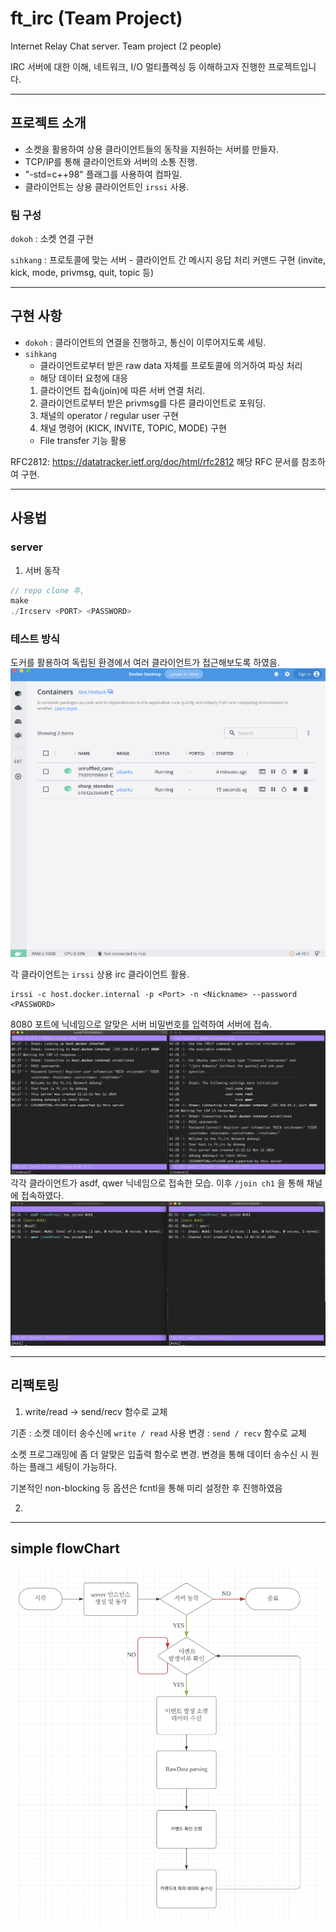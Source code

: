 # ft_irc (Team Project)
Internet Relay Chat server.
Team project (2 people)

IRC 서버에 대한 이해, 네트워크, I/O 멀티플렉싱 등 이해하고자 진행한 프로젝트입니다.

---

## 프로젝트 소개
- 소켓을 활용하여 상용 클라이언트들의 동작을 지원하는 서버를 만들자.
- TCP/IP를 통해 클라이언트와 서버의 소통 진행.
- "-std=c++98" 플래그를 사용하여 컴파일.
- 클라이언트는 상용 클라이언트인 `irssi` 사용.

### 팀 구성
`dokoh` : 소켓 연결 구현

`sihkang` : 프로토콜에 맞는 서버 - 클라이언트 간 메시지 응답 처리
			커맨드 구현 (invite, kick, mode, privmsg, quit, topic 등)

---
## 구현 사항
- `dokoh` : 클라이언트의 연결을 진행하고, 통신이 이루어지도록 세팅.
- `sihkang` 
  - 클라이언트로부터 받은 raw data 자체를 프로토콜에 의거하여 파싱 처리
  - 해당 데이터 요청에 대응
  1. 클라이언트 접속(join)에 따른 서버 연결 처리.
  2. 클라이언트로부터 받은 privmsg를 다른 클라이언트로 포워딩.
  3. 채널의 operator / regular user 구현
  4. 채널 명령어 (KICK, INVITE, TOPIC, MODE) 구현
  - File transfer 기능 활용

RFC2812: https://datatracker.ietf.org/doc/html/rfc2812
해당 RFC 문서를 참조하여 구현.

---
## 사용법
### server

1. 서버 동작
```c
// repo clone 후,
make
./Ircserv <PORT> <PASSWORD>
```

### 테스트 방식
도커를 활용하여 독립된 환경에서 여러 클라이언트가 접근해보도록 하였음.
![Alt text](./images/docker.png)

각 클라이언트는 `irssi` 상용 irc 클라이언트 활용.

```
irssi -c host.docker.internal -p <Port> -n <Nickname> --password <PASSWORD>
```
8080 포트에 닉네임으로 알맞은 서버 비밀번호를 입력하여 서버에 접속.
![Alt text](./images/irssi.png)
각각 클라이언트가 asdf, qwer 닉네임으로 접속한 모습.
이후 `/join ch1` 을 통해 채널에 접속하였다.
![Alt text](./images/ch1.png)

---

## 리팩토링

1. write/read -> send/recv 함수로 교체

기존 : 소켓 데이터 송수신에 `write / read` 사용
변경 : `send / recv` 함수로 교체

소켓 프로그래밍에 좀 더 알맞은 입출력 함수로 변경.
변경을 통해 데이터 송수신 시 원하는 플래그 세팅이 가능하다.

기본적인 non-blocking 등 옵션은 fcntl을 통해 미리 설정한 후 진행하였음

2.

---

## simple flowChart
![Alt text](./images/flowchart.png)